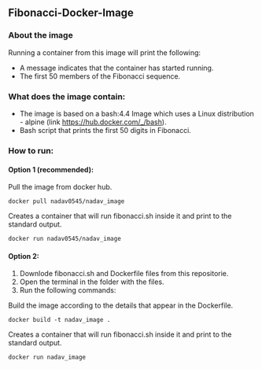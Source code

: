 ## Fibonacci-Docker-Image

### About the image

Running a container from this image will print the following:
* A message indicates that the container has started running.
* The first 50 members of the Fibonacci sequence.


### What does the image contain:
* The image is based on a bash:4.4 Image which uses a Linux distribution - alpine (link https://hub.docker.com/_/bash).
* Bash script that prints the first 50 digits in Fibonacci.


### How to run:
#### Option 1 (recommended):

   Pull the image from docker hub.

 ```
 docker pull nadav0545/nadav_image
  ```
  Creates a container that will run fibonacci.sh inside it and print to the standard output.

  ```
 docker run nadav0545/nadav_image 
  ```


#### Option 2:
1. Downlode fibonacci.sh and Dockerfile files from this repositorie.
2. Open the terminal in the folder with the files.
3. Run the following commands:

 Build the image according to the details that appear in the Dockerfile.
 ```
 docker build -t nadav_image .      
 ```
 Creates a container that will run fibonacci.sh inside it and print to the standard output.

 ```
 docker run nadav_image   
  ```
  

